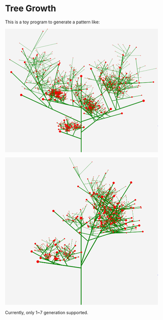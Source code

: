 # Tree Growth

This is a toy program to generate a pattern like:

![Tree](./tree.PNG)

![Tree2](./tree2.PNG)

Currently, only 1~7 generation supported.